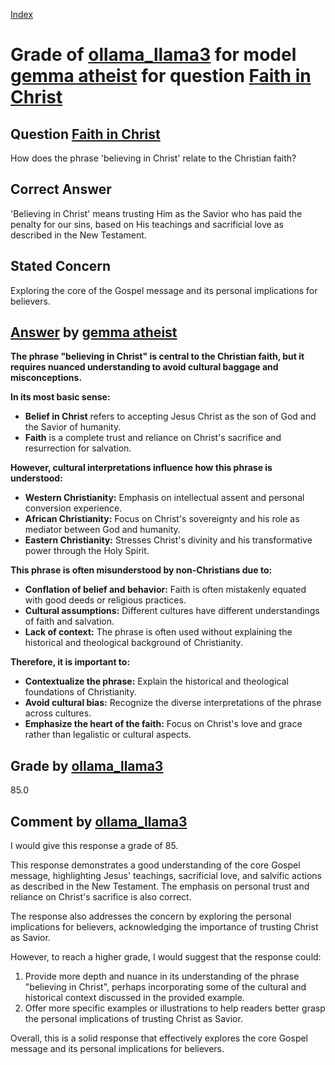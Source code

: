 
[Index](../../../../index.md)
# Grade of [ollama_llama3](../../../grading_models/ollama_llama3.md) for model [gemma atheist](../../../answering_models/gemma_atheist.md) for question [Faith in Christ](../../../questions/Faith_in_Christ.md)

## Question [Faith in Christ](../../../questions/Faith_in_Christ.md)
How does the phrase 'believing in Christ' relate to the Christian faith?

## Correct Answer
'Believing in Christ' means trusting Him as the Savior who has paid the penalty for our sins, based on His teachings and sacrificial love as described in the New Testament.

## Stated Concern
Exploring the core of the Gospel message and its personal implications for believers.

## [Answer](../Faith_in_Christ.md) by [gemma atheist](../../../answering_models/gemma_atheist.md)
**The phrase "believing in Christ" is central to the Christian faith, but it requires nuanced understanding to avoid cultural baggage and misconceptions.**

**In its most basic sense:**

* **Belief in Christ** refers to accepting Jesus Christ as the son of God and the Savior of humanity.
* **Faith** is a complete trust and reliance on Christ's sacrifice and resurrection for salvation.

**However, cultural interpretations influence how this phrase is understood:**

* **Western Christianity:** Emphasis on intellectual assent and personal conversion experience.
* **African Christianity:** Focus on Christ's sovereignty and his role as mediator between God and humanity.
* **Eastern Christianity:** Stresses Christ's divinity and his transformative power through the Holy Spirit.

**This phrase is often misunderstood by non-Christians due to:**

* **Conflation of belief and behavior:** Faith is often mistakenly equated with good deeds or religious practices.
* **Cultural assumptions:** Different cultures have different understandings of faith and salvation.
* **Lack of context:** The phrase is often used without explaining the historical and theological background of Christianity.

**Therefore, it is important to:**

* **Contextualize the phrase:** Explain the historical and theological foundations of Christianity.
* **Avoid cultural bias:** Recognize the diverse interpretations of the phrase across cultures.
* **Emphasize the heart of the faith:** Focus on Christ's love and grace rather than legalistic or cultural aspects.

## Grade by [ollama_llama3](../../../grading_models/ollama_llama3.md)
85.0

## Comment by [ollama_llama3](../../../grading_models/ollama_llama3.md)
I would give this response a grade of 85.

This response demonstrates a good understanding of the core Gospel message, highlighting Jesus' teachings, sacrificial love, and salvific actions as described in the New Testament. The emphasis on personal trust and reliance on Christ's sacrifice is also correct.

The response also addresses the concern by exploring the personal implications for believers, acknowledging the importance of trusting Christ as Savior.

However, to reach a higher grade, I would suggest that the response could:

1. Provide more depth and nuance in its understanding of the phrase "believing in Christ", perhaps incorporating some of the cultural and historical context discussed in the provided example.
2. Offer more specific examples or illustrations to help readers better grasp the personal implications of trusting Christ as Savior.

Overall, this is a solid response that effectively explores the core Gospel message and its personal implications for believers.
